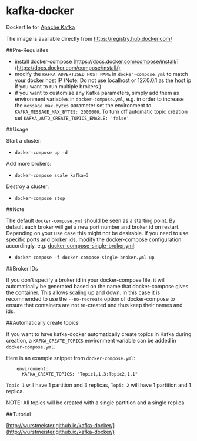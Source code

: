 kafka-docker
============

Dockerfile for [Apache Kafka](http://kafka.apache.org/)

The image is available directly from https://registry.hub.docker.com/

##Pre-Requisites

- install docker-compose [https://docs.docker.com/compose/install/](https://docs.docker.com/compose/install/)
- modify the ```KAFKA_ADVERTISED_HOST_NAME``` in ```docker-compose.yml``` to match your docker host IP (Note: Do not use localhost or 127.0.0.1 as the host ip if you want to run multiple brokers.)
- if you want to customise any Kafka parameters, simply add them as environment variables in ```docker-compose.yml```, e.g. in order to increase the ```message.max.bytes``` parameter set the environment to ```KAFKA_MESSAGE_MAX_BYTES: 2000000```. To turn off automatic topic creation set ```KAFKA_AUTO_CREATE_TOPICS_ENABLE: 'false'```

##Usage

Start a cluster:

- ```docker-compose up -d ```

Add more brokers:

- ```docker-compose scale kafka=3```

Destroy a cluster:

- ```docker-compose stop```

##Note

The default ```docker-compose.yml``` should be seen as a starting point. By default each broker will get a new port number and broker id on restart. Depending on your use case this might not be desirable. If you need to use specific ports and broker ids, modify the docker-compose configuration accordingly, e.g. [docker-compose-single-broker.yml](https://github.com/wurstmeister/kafka-docker/blob/master/docker-compose-single-broker.yml):

- ```docker-compose -f docker-compose-single-broker.yml up```

##Broker IDs

If you don't specify a broker id in your docker-compose file, it will automatically be generated based on the name that docker-compose gives the container. This allows scaling up and down. In this case it is recommended to use the ```--no-recreate``` option of docker-compose to ensure that containers are not re-created and thus keep their names and ids.


##Automatically create topics

If you want to have kafka-docker automatically create topics in Kafka during
creation, a ```KAFKA_CREATE_TOPICS``` environment variable can be
added in ```docker-compose.yml```.

Here is an example snippet from ```docker-compose.yml```:

        environment:
          KAFKA_CREATE_TOPICS: "Topic1,1,3:Topic2,1,1"

```Topic 1``` will have 1 partition and 3 replicas, ```Topic 2``` will have 1 partition and 1 replica.

NOTE: All topics will be created with a single partition and a single replica

##Tutorial

[http://wurstmeister.github.io/kafka-docker/](http://wurstmeister.github.io/kafka-docker/)



